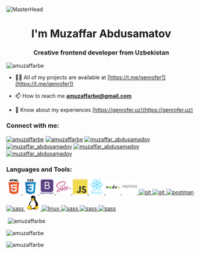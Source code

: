 ![MasterHead](https://64.media.tumblr.com/9408291519a89f981f69ab76cf058197/dc51a2c736e708d9-61/s2048x3072/796a00133d96593746dbdebf63f9dd0e9bbfb012.png)
<h1 align="center">I'm Muzaffar Abdusamatov</h1>
<h3 align="center">Creative frontend developer from Uzbekistan</h3>

<p align="lefthttps://www.google.com/url?sa=i&url=https%3A%2F%2Fpixelz.cc%2Fimages%2F404-not-found-graffiti-uhd-4k-wallpaper%2F&psig=AOvVaw2K3TpxkRxeFU6xxxJXSE2p&ust=1636304626629000&source=images&cd=vfe&ved=0CAsQjRxqFwoTCIDhwf6bhPQCFQAAAAAdAAAAABAD <a href="https://twitter.com/amuzaffarbe" target="blank"><img src="https://img.shields.io/twitter/follow/amuzaffarbe?logo=twitter&style=for-the-badge" alt="amuzaffarbe" /></a> </p>

- 👨‍💻 All of my projects are available at [https://t.me/genrofer1](https://t.me/genrofer1)

- 📫 How to reach me **amuzaffarbe@gmail.com**

- 📄 Know about my experiences [https://genrofer.uz](https://genrofer.uz)

<h3 align="left">Connect with me:</h3>
<p align="left">
<a href="https://twitter.com/amuzaffarbe" target="blank"><img align="center" src="https://raw.githubusercontent.com/rahuldkjain/github-profile-readme-generator/master/src/images/icons/Social/twitter.svg" alt="amuzaffarbe" height="30" width="40" /></a>
<a href="https://linkedin.com/in/amuzaffarbe" target="blank"><img align="center" src="https://raw.githubusercontent.com/rahuldkjain/github-profile-readme-generator/master/src/images/icons/Social/linked-in-alt.svg" alt="amuzaffarbe" height="30" width="40" /></a>
<a href="https://fb.com/muzaffar_abdusamadov" target="blank"><img align="center" src="https://raw.githubusercontent.com/rahuldkjain/github-profile-readme-generator/master/src/images/icons/Social/facebook.svg" alt="muzaffar_abdusamadov" height="30" width="40" /></a>
<a href="https://instagram.com/muzaffar_abdusamadov" target="blank"><img align="center" src="https://raw.githubusercontent.com/rahuldkjain/github-profile-readme-generator/master/src/images/icons/Social/instagram.svg" alt="muzaffar_abdusamadov" height="30" width="40" /></a>
<a href="https://t.me/genrofer" target="blank"><img align="center" src="https://upload.wikimedia.org/wikipedia/commons/8/82/Telegram_logo.svg" alt="muzaffar_abdusamadov" height="30" width="40" /></a>
<a href="https://tiktok.com/muzaffarabdusamatov" target="blank"><img align="center" src="https://cliply.co/wp-content/uploads/2021/02/372102690_TIKTOK_LOGO_400.gif" alt="muzaffar_abdusamadov" height="40" width="44" /></a>
</p> 
 
<h3 align="left">Languages and Tools:</h3>
<p align="left">
<a href="https://www.w3.org/html/" target="_blank"> <img src="https://raw.githubusercontent.com/devicons/devicon/master/icons/html5/html5-original-wordmark.svg" alt="html5" width="40" height="40"/> </a> 
<a href="https://www.w3schools.com/css/" target="_blank"> <img src="https://raw.githubusercontent.com/devicons/devicon/master/icons/css3/css3-original-wordmark.svg" alt="css3" width="40" height="40"/> </a>
<a href="https://getbootstrap.com" target="_blank"> <img src="https://raw.githubusercontent.com/devicons/devicon/master/icons/bootstrap/bootstrap-plain-wordmark.svg" alt="bootstrap" width="40" height="40"/> </a>
<a href="https://sass-lang.com" target="_blank"> <img src="https://raw.githubusercontent.com/devicons/devicon/master/icons/sass/sass-original.svg" alt="sass" width="40" height="40"/> </a>
<a href="https://developer.mozilla.org/en-US/docs/Web/JavaScript" target="_blank"> <img src="https://raw.githubusercontent.com/devicons/devicon/master/icons/javascript/javascript-original.svg" alt="javascript" width="40" height="40"/> </a>
<a href="https://reactjs.org/" target="_blank"> <img src="https://raw.githubusercontent.com/devicons/devicon/master/icons/react/react-original-wordmark.svg" alt="react" width="40" height="40"/> </a>
<a href="https://nodejs.org" target="_blank"> <img src="https://raw.githubusercontent.com/devicons/devicon/master/icons/nodejs/nodejs-original-wordmark.svg" alt="nodejs" width="40" height="40"/> </a>
<a href="https://expressjs.com" target="_blank"> <img src="https://raw.githubusercontent.com/devicons/devicon/master/icons/express/express-original-wordmark.svg" alt="express" width="40" height="40"/> </a> 
<a href="https://git-scm.com/" target="_blank"> <img src="https://www.vectorlogo.zone/logos/git-scm/git-scm-icon.svg" alt="git" width="40" height="40"/> </a>
<a href="https://github.com/" target="_blank"> <img src="https://iconape.com/wp-content/files/hu/122171/svg/Github-circle__CoreUI_Icons_v1.0.0_.svg" alt="git" width="40" height="40"/> </a> 
<a href="https://postman.com" target="_blank"> <img src="https://www.vectorlogo.zone/logos/getpostman/getpostman-icon.svg" alt="postman" width="40" height="40"/> </a> 
<a href="https://android.com" target="_blank"> <img src="https://iconape.com/wp-content/files/fu/369254/svg/369254.svg" alt="sass" width="40" height="40"/> </a>
<a href="https://www.linux.org/" target="_blank"> <img src="https://raw.githubusercontent.com/devicons/devicon/master/icons/linux/linux-original.svg" alt="linux" width="40" height="40"/> </a> 
<a href="https://www.ubuntu.com/" target="_blank"> <img src="https://upload.wikimedia.org/wikipedia/commons/a/ab/Logo-ubuntu_cof-orange-hex.svg" alt="linux" width="40" height="40"/> </a> 
<a href="https://microsoft.com" target="_blank"> <img src="https://iconape.com/wp-content/files/gl/353404/svg/353404.svg" alt="sass" width="40" height="40"/> </a>
<a href="https://visualstudio.microsoft.com/" target="_blank"> <img src="https://upload.wikimedia.org/wikipedia/commons/9/9a/Visual_Studio_Code_1.35_icon.svg" alt="sass" width="40" height="40"/> </a>    
<a href="https://brackets.io/" target="_blank"> <img src="https://upload.wikimedia.org/wikipedia/commons/4/4c/Brackets_Icon.svg" alt="sass" width="40" height="40"/> </a>

</p>
  


<p>&nbsp;<img align="center" width="500"src="https://github-readme-stats.vercel.app/api?username=amuzaffarbe&show_icons=true&locale=en" alt="amuzaffarbe" /> </p>
<p><img align="center" width="500" src="https://github-readme-streak-stats.herokuapp.com/?user=amuzaffarbe&" alt="amuzaffarbe" /> </p>
                                                                                          
                                                                                                                             
<p><img align="left" width="500" src="https://github-readme-stats.vercel.app/api/top-langs?username=amuzaffarbe&show_icons=true&locale=en&layout=compact" alt="amuzaffarbe" /></p>
